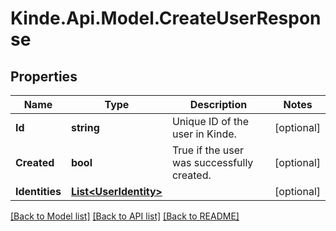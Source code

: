 # Kinde.Api.Model.CreateUserResponse

## Properties

Name | Type | Description | Notes
------------ | ------------- | ------------- | -------------
**Id** | **string** | Unique ID of the user in Kinde. | [optional] 
**Created** | **bool** | True if the user was successfully created. | [optional] 
**Identities** | [**List&lt;UserIdentity&gt;**](UserIdentity.md) |  | [optional] 

[[Back to Model list]](../README.md#documentation-for-models) [[Back to API list]](../README.md#documentation-for-api-endpoints) [[Back to README]](../README.md)

